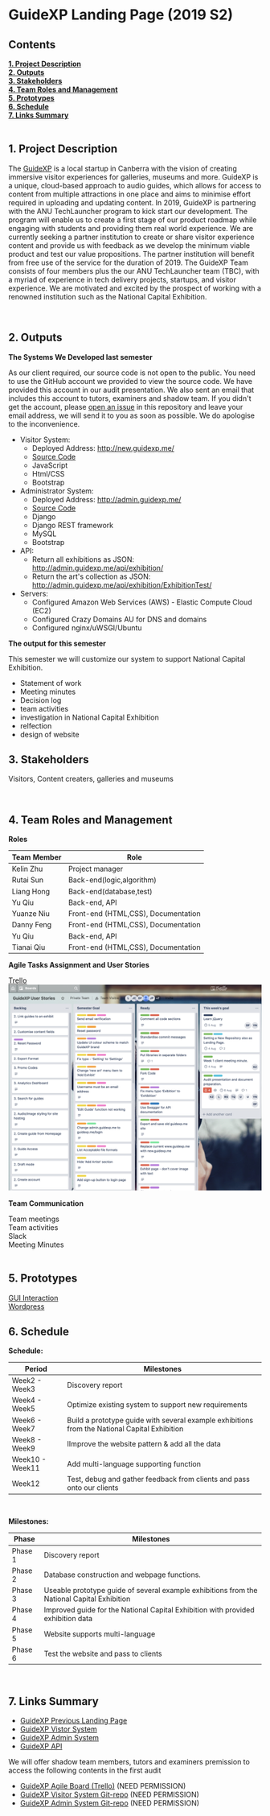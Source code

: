 <h1> GuideXP Landing Page (2019 S2) </h1>

<h2><a name = "content"> Contents </a></h2>
<a href = "#Title1"><b> 1. Project Description </b></a><br/>
<a href = "#Title2"><b> 2. Outputs </b></a><br/>
<a href = "#Title3"><b> 3. Stakeholders </b></a><br/>
<a href = "#Title4"><b> 4. Team Roles and Management </b></a><br/>
<a href = "#Title5"><b> 5. Prototypes </b></a><br/>
<a href = "#Title6"><b> 6. Schedule </b></a><br/>
<a href = "#Title7"><b> 7. Links Summary</b></a><br/>

<br />
<h2><a name = "Title1"> 1. Project Description </a></h2>

The [GuideXP](https://guidexp.wordpress.com) is a local startup in Canberra with the vision of creating immersive visitor experiences for galleries, museums and more. GuideXP is a unique, cloud-based approach to audio guides, which allows for access to content from multiple attractions in one place and aims to minimise effort required in uploading and updating content.
In 2019, GuideXP is partnering with the ANU TechLauncher program to kick start our development. The program will enable us to create a first stage of our product roadmap while engaging with students and providing them real world experience.
We are currently seeking a partner institution to create or share visitor experience content and provide us with feedback as we develop the minimum viable product and test our value propositions. The partner institution will benefit from free use of the service for the duration of 2019.
The GuideXP Team consists of four members plus the our ANU TechLauncher team (TBC), with a myriad of experience in tech delivery projects, startups, and visitor experience. We are motivated and excited by the prospect of working with a renowned institution such as the National Capital Exhibition.


<br />
<h2><a name = "Title2"> 2. Outputs </a></h2>

**The Systems We Developed last semester**

As our client required, our source code is not open to the public. You need to use the GitHub account we provided to view the source code. We have provided this account in our audit presentation. We also sent an email that includes this account to tutors, examiners and shadow team. If you didn't get the account, please [open an issue](https://github.com/DannyFirmin/GuideXP/issues) in this repository and leave your email address, we will send it to you as soon as possible. We do apologise to the inconvenience.

* Visitor System:  
  * Deployed Address: http://new.guidexp.me/
  * [Source Code](https://github.com/DannyFirmin/guidexp.me)
  * JavaScript
  * Html/CSS
  * Bootstrap
* Administrator System: 
  * Deployed Address: http://admin.guidexp.me/
  * [Source Code](https://github.com/LiangHong95/django)
  * Django
  * Django REST framework
  * MySQL
  * Bootstrap
* API:
  * Return all exhibitions as JSON: http://admin.guidexp.me/api/exhibition/
  * Return the art's collection as JSON: http://admin.guidexp.me/api/exhibition/ExhibitionTest/
* Servers:
  * Configured Amazon Web Services (AWS) - Elastic Compute Cloud (EC2)
  * Configured Crazy Domains AU for DNS and domains
  * Configured nginx/uWSGI/Ubuntu

**The output for this semester**

This semester we will customize our system to support National Capital Exhibition.


* Statement of work
* Meeting minutes
* Decision log
* team activities
* investigation in National Capital Exhibition
* relfection 
* design of website


<h2><a name = "Title3"> 3. Stakeholders </a></h2>

Visitors, Content creaters, galleries and museums

<br />



<h2><a name = "Title4"> 4. Team Roles and Management </a></h2>

**Roles**

| Team Member                      | Role                                     | 
|----------------------------------|------------------------------------------| 
| Kelin Zhu                        | Project manager                          | 
| Rutai Sun                        | Back-end(logic,algorithm)                | 
| Liang Hong                       | Back-end(database,test)                  |
| Yu Qiu                           | Back-end, API                            | 
| Yuanze Niu                       | Front-end (HTML,CSS), Documentation      | 
| Danny Feng                       | Front-end (HTML,CSS), Documentation      | 
| Yu Qiu                           | Back-end, API                            | 
| Tianai Qiu                       | Front-end (HTML,CSS), Documentation      |             

**Agile Tasks Assignment and User Stories**

[Trello](https://trello.com/b/ggidOa5S/guidexp-user-stories) <br />
![Trello](https://github.com/LiangHong95/GuideXP-S2/blob/master/trello.png)<br/>


**Team Communication**

Team meetings <br />
Team activities <br />
Slack <br />
Meeting Minutes <br />
<br />

<h2><a name = "Title5"> 5. Prototypes </a></h2>

[GUI Interaction](https://marvelapp.com/317d466/screen/33853357) <br />
[Wordpress](http://www.guidexp.me/) <br />

<h2><a name = "Title6"> 6. Schedule </a></h2>

**Schedule:**

|Period            |    Milestones                                                                                | 
|------------------|----------------------------------------------------------------------------------------------| 
|Week2 - Week3     |Discovery report                                                                              |
|Week4 - Week5     |Optimize existing system to support new requirements                                          |
|Week6 - Week7     |Build a prototype guide with several example exhibitions from the National Capital Exhibition |
|Week8 - Week9     |IImprove the website pattern & add all the data                                               |
|Week10 - Week11   |Add multi-language supporting function                                                        |  
|Week12            |Test, debug and gather feedback from clients and pass onto our clients                        |

<br />

**Milestones:**

| Phase          |    Milestones                                                                               | 
|----------------|---------------------------------------------------------------------------------------------| 
| Phase 1        |Discovery report                                                                             |
| Phase 2        |Database construction and webpage functions.                                                 |
| Phase 3        |Useable prototype guide of several example exhibitions from the National Capital Exhibition  |
| Phase 4        |Improved guide for the National Capital Exhibition with provided exhibition data             |
| Phase 5        |Website supports multi-language                                                              |  
| Phase 6        |Test the website and pass to clients                                                         |

<br />


<h2><a name = "Title7"> 7. Links Summary </a></h2>

* [GuideXP Previous Landing Page](https://github.com/DannyFirmin/GuideXP)
* [GuideXP Vistor System](http://new.guidexp.me/)
* [GuideXP Admin System](http://admin.guidexp.me/)
* [GuideXP API](http://admin.guidexp.me/api/exhibition/)

We will offer shadow team members, tutors and examiners premission to access the following contents in the first audit

* [GuideXP Agile Board (Trello)](https://trello.com/b/ggidOa5S/guidexp-user-stories) (NEED PERMISSION)
* [GuideXP Visitor System Git-repo](https://github.com/DannyFirmin/guidexp.me) (NEED PERMISSION)
* [GuideXP Admin System Git-repo](https://github.com/LiangHong95/django) (NEED PERMISSION)

